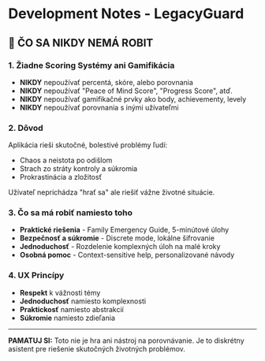 # Development Notes - LegacyGuard

## 🚫 ČO SA NIKDY NEMÁ ROBIT

### 1. Žiadne Scoring Systémy ani Gamifikácia
- **NIKDY** nepoužívať percentá, skóre, alebo porovnania
- **NIKDY** nepoužívať "Peace of Mind Score", "Progress Score", atď.
- **NIKDY** nepoužívať gamifikačné prvky ako body, achievementy, levely
- **NIKDY** nepoužívať porovnania s inými užívateľmi

### 2. Dôvod
Aplikácia rieši skutočné, bolestivé problémy ľudí:
- Chaos a neistota po odišlom
- Strach zo stráty kontroly a súkromia  
- Prokrastinácia a zložitosť

Užívateľ neprichádza "hrať sa" ale riešiť vážne životné situácie.

### 3. Čo sa má robiť namiesto toho
- **Praktické riešenia** - Family Emergency Guide, 5-minútové úlohy
- **Bezpečnosť a súkromie** - Discrete mode, lokálne šifrovanie
- **Jednoduchosť** - Rozdelenie komplexných úloh na malé kroky
- **Osobná pomoc** - Context-sensitive help, personalizované návody

### 4. UX Princípy
- **Respekt** k vážnosti témy
- **Jednoduchosť** namiesto komplexnosti
- **Praktickosť** namiesto abstrakcií
- **Súkromie** namiesto zdieľania

---

**PAMATUJ SI:** Toto nie je hra ani nástroj na porovnávanie. Je to diskrétny asistent pre riešenie skutočných životných problémov. 